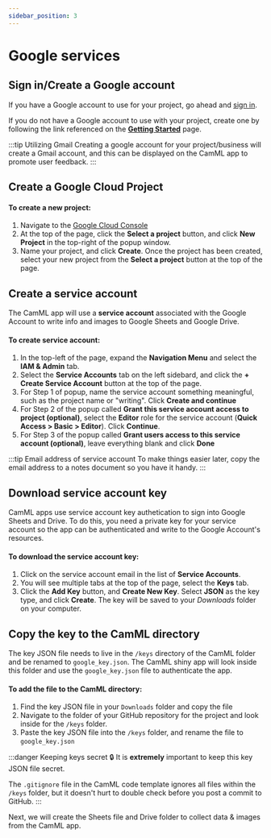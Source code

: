 ```yaml
---
sidebar_position: 3
---
```

# Google services

## Sign in/Create a Google account

If you have a Google account to use for your project, go ahead and [sign in](https://accounts.google.com/signin/v2/identifier?flowEntry=AddSession&flowName=GlifWebSignIn). 

If you do not have a Google account to use with your project, create one by following the link referenced on the [**Getting Started**](./getting-started#4-google-account) page.

:::tip Utilizing Gmail
Creating a google account for your project/business will create a Gmail account, and this can be displayed on the CamML app to promote user feedback.
:::

## Create a Google Cloud Project

#### To create a new project:

1. Navigate to the [Google Cloud Console](https://console.cloud.google.com/)
2. At the top of the page, click the **Select a project** button, and click **New Project** in the top-right of the popup window.
3. Name your project, and click **Create**. Once the project has been created, select your new project from the **Select a project** button at the top of the page.

## Create a service account

The CamML app will use a **service account** associated with the Google Account to write info and images to Google Sheets and Google Drive.

#### To create service account:

1. In the top-left of the page, expand the **Navigation Menu** and select the **IAM & Admin** tab.
2. Select the **Service Accounts** tab on the left sidebard, and click the **+ Create Service Account** button at the top of the page.
3. For Step 1 of popup, name the service account something meaningful, such as the project name or "writing". Click **Create and continue**
4. For Step 2 of the popup called **Grant this service account access to project (optional)**, select the **Editor** role for the service account (**Quick Access > Basic > Editor**). Click **Continue**.
5. For Step 3 of the popup called **Grant users access to this service account (optional)**, leave everything blank and click **Done**

:::tip Email address of service account
To make things easier later, copy the email address to a notes document so you have it handy.
:::

## Download service account key

CamML apps use service account key authetication to sign into Google Sheets and Drive. To do this, you need a private key for your service account so the app can be authenticated and write to the Google Account's resources.

#### To download the service account key:

1. Click on the service account email in the list of **Service Accounts**.
2. You will see multiple tabs at the top of the page, select the **Keys** tab.
3. Click the **Add Key** button, and **Create New Key**. Select **JSON** as the key type, and click **Create**. The key will be saved to your *Downloads* folder on your computer.

## Copy the key to the CamML directory

The key JSON file needs to live in the `/keys` directory of the CamML folder and be renamed to `google_key.json`. The CamML shiny app will look inside this folder and use the `google_key.json` file to authenticate the app.

#### To add the file to the CamML directory:

1. Find the key JSON file in your `Downloads` folder and copy the file
2. Navigate to the folder of your GitHub repository for the project and look inside for the `/keys` folder.
3. Paste the key JSON file into the `/keys` folder, and rename the file to `google_key.json`

:::danger Keeping keys secret 🔒 
It is **extremely** important to keep this key JSON file secret. 

The `.gitignore` file in the CamML code template ignores all files within the `/keys` folder, but it doesn't hurt to double check before you post a commit to GitHub.
:::

Next, we will create the Sheets file and Drive folder to collect data & images from the CamML app.



